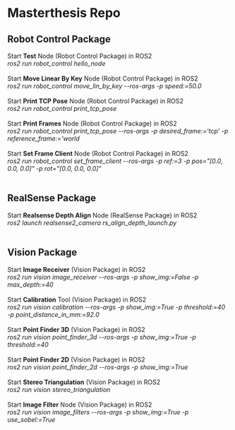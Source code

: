 # **Masterthesis Repo**

## **Robot Control Package**
Start **Test** Node (Robot Control Package) in ROS2 <br>
*ros2 run robot_control hello_node* <br>
<br>
Start **Move Linear By Key** Node (Robot Control Package) in ROS2 <br>
*ros2 run robot_control move_lin_by_key --ros-args -p speed:=50.0* <br>
<br>
Start **Print TCP Pose** Node (Robot Control Package) in ROS2 <br>
*ros2 run robot_control print_tcp_pose* <br>
<br>
Start **Print Frames** Node (Robot Control Package) in ROS2 <br>
*ros2 run robot_control print_tcp_pose --ros-args -p desired_frame:='tcp' -p reference_frame:='world* <br>
<br>
Start **Set Frame Client** Node (Robot Control Package) in ROS2 <br>
*ros2 run robot_control set_frame_client --ros-args -p ref:=3 -p pos="[0.0, 0.0, 0.0]" -p rot="[0.0, 0.0, 0.0]"* <br>
<br>

## **RealSense Package**
Start **Realsense Depth Align** Node (RealSense Package) in ROS2 <br>
*ros2 launch realsense2_camera rs_align_depth_launch.py* <br>
<br>

## **Vision Package**
Start **Image Receiver** (Vision Package) in ROS2 <br>
*ros2 run vision image_receiver --ros-args -p show_img:=False -p max_depth:=40* <br>
<br>
Start **Calibration** Tool (Vision Package) in ROS2 <br>
*ros2 run vision calibration --ros-args -p show_img:=True -p threshold:=40 -p point_distance_in_mm:=92.0* <br>
<br>
Start **Point Finder 3D** (Vision Package) in ROS2 <br>
*ros2 run vision point_finder_3d --ros-args -p show_img:=True -p threshold:=40* <br>
<br>
Start **Point Finder 2D** (Vision Package) in ROS2 <br>
*ros2 run vision point_finder_2d --ros-args -p show_img:=True* <br>
<br>
Start **Stereo Triangulation** (Vision Package) in ROS2 <br>
*ros2 run vision stereo_triangulation* <br>
<br>
Start **Image Filter** Node (Vision Package) in ROS2 <br>
*ros2 run vision image_filters --ros-args -p show_img:=True -p use_sobel:=True* <br>
<br>
